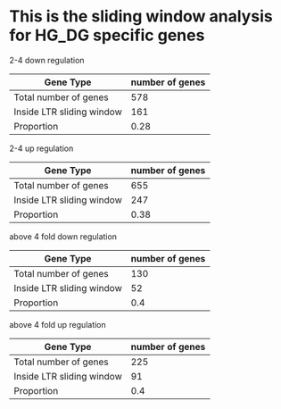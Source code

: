 # This is the sliding window analysis for HG_DG specific genes


2-4 down regulation

| Gene Type | number of genes |
| ----- | ----- |
| Total number of genes | 578 |
| Inside LTR sliding window | 161 |
| Proportion | 0.28 |

2-4 up regulation

| Gene Type | number of genes |
| ----- | ----- |
| Total number of genes | 655 |
| Inside LTR sliding window | 247 |
| Proportion | 0.38 |

above 4 fold down regulation

| Gene Type | number of genes |
| ----- | ----- |
| Total number of genes | 130 |
| Inside LTR sliding window | 52 |
| Proportion | 0.4 |

above 4 fold up regulation

| Gene Type | number of genes |
| ----- | ----- |
| Total number of genes | 225 |
| Inside LTR sliding window | 91 |
| Proportion | 0.4 | 
